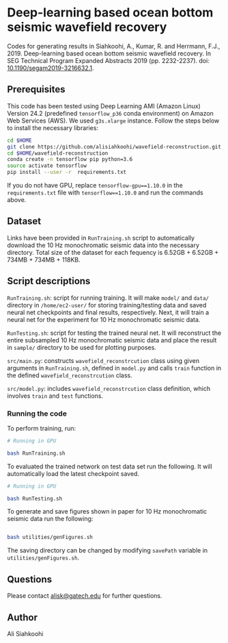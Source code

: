 # Deep-learning based ocean bottom seismic wavefield recovery

Codes for generating results in Siahkoohi, A., Kumar, R. and Herrmann, F.J., 2019. Deep-learning based ocean bottom seismic wavefield recovery. In SEG Technical Program Expanded Abstracts 2019 (pp. 2232-2237).  doi: [10.1190/segam2019-3216632.1](https://doi.org/10.1190/segam2019-3216632.1).

## Prerequisites

This code has been tested using Deep Learning AMI (Amazon Linux) Version 24.2 (predefined `tensorflow_p36` conda environment) on Amazon Web Services (AWS). We used `g3s.xlarge` instance. Follow the steps below to install the necessary libraries:

```bash
cd $HOME
git clone https://github.com/alisiahkoohi/wavefield-reconstruction.git
cd $HOME/wavefield-reconstruction
conda create -n tensorflow pip python=3.6
source activate tensorflow
pip install --user -r  requirements.txt

```

If you do not have GPU, replace `tensorflow-gpu==1.10.0` in the `requirements.txt` file with `tensorflow==1.10.0` and run the commands above.

## Dataset

Links have been provided in `RunTraining.sh` script to automatically download the 10 Hz monochromatic seismic data into the necessary directory. Total size of the dataset for each fequency is 6.52GB + 6.52GB + 734MB + 734MB + 118KB.

## Script descriptions

`RunTraining.sh`\: script for running training. It will make `model/` and `data/` directory in `/home/ec2-user/` for storing training/testing data and saved neural net checkpoints and final results, respectively. Next, it will train a neural net for the experiment for 10 Hz monochromatic seismic data.

`RunTesting.sh`\: script for testing the trained neural net. It will reconstruct the entire subsampled 10 Hz monochromatic seismic data and place the result in `sample/` directory to be used for plotting purposes.

`src/main.py`\: constructs `wavefield_reconstrcution` class using given arguments in `RunTraining.sh`\, defined in `model.py` and calls `train` function in the defined  `wavefield_reconstrcution` class.

`src/model.py`: includes `wavefield_reconstrcution` class definition, which involves `train` and `test` functions.


### Running the code

To perform training, run:

```bash
# Running in GPU

bash RunTraining.sh

```

To evaluated the trained network on test data set run the following. It will automatically load the latest checkpoint saved.

```bash
# Running in GPU

bash RunTesting.sh

```

To generate and save figures shown in paper for 10 Hz monochromatic seismic data run the following:

```bash

bash utilities/genFigures.sh

```

The saving directory can be changed by modifying `savePath` variable in `utilities/genFigures.sh`\.


## Questions

Please contact alisk@gatech.edu for further questions.


## Author

Ali Siahkoohi
